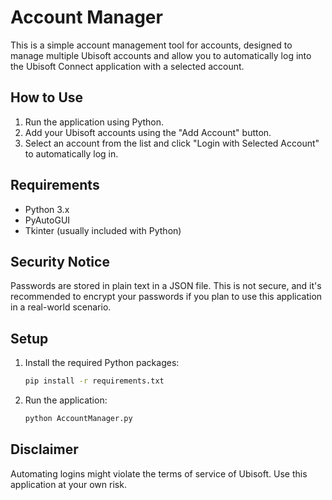 # Account Manager

This is a simple account management tool for accounts, designed to manage multiple Ubisoft accounts and allow you to automatically log into the Ubisoft Connect application with a selected account.

## How to Use

1. Run the application using Python.
2. Add your Ubisoft accounts using the "Add Account" button.
3. Select an account from the list and click "Login with Selected Account" to automatically log in.

## Requirements

- Python 3.x
- PyAutoGUI
- Tkinter (usually included with Python)

## Security Notice

Passwords are stored in plain text in a JSON file. This is not secure, and it's recommended to encrypt your passwords if you plan to use this application in a real-world scenario.

## Setup

1. Install the required Python packages:
   ```bash
   pip install -r requirements.txt
   ```
2. Run the application:
   ```bash
   python AccountManager.py
   ```

## Disclaimer

Automating logins might violate the terms of service of Ubisoft. Use this application at your own risk.
